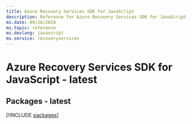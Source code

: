 ```yaml
---
title: Azure Recovery Services SDK for JavaScript
description: Reference for Azure Recovery Services SDK for JavaScript
ms.date: 09/26/2024
ms.topic: reference
ms.devlang: javascript
ms.service: recoveryservices
---
```

# Azure Recovery Services SDK for JavaScript - latest
## Packages - latest
[!INCLUDE [packages](recovery-services-index.md)]